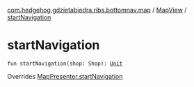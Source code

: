 [com.hedgehog.gdzietabiedra.ribs.bottomnav.map](../index.md) / [MapView](index.md) / [startNavigation](./start-navigation.md)

# startNavigation

`fun startNavigation(shop: Shop): `[`Unit`](https://kotlinlang.org/api/latest/jvm/stdlib/kotlin/-unit/index.html)

Overrides [MapPresenter.startNavigation](../-map-interactor/-map-presenter/start-navigation.md)

